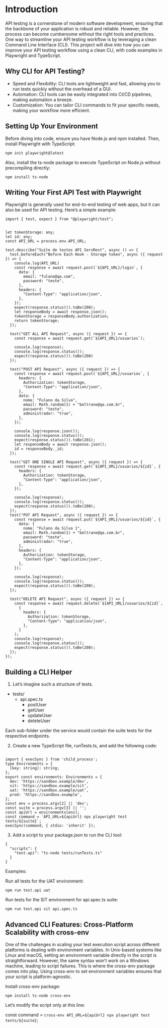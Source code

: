 # Introduction

API testing is a cornerstone of modern software development, ensuring that the backbone of your application is robust and reliable. However, the process can become cumbersome without the right tools and practices. One way to streamline your API testing workflow is by leveraging a clean Command Line Interface (CLI). This project will dive into how you can improve your API testing workflow using a clean CLI, with code examples in Playwright and TypeScript.

## Why CLI for API Testing?

- Speed and Flexibility: CLI tools are lightweight and fast, allowing you to run tests quickly without the overhead of a GUI.
- Automation: CLI tools can be easily integrated into CI/CD pipelines, making automation a breeze.
- Customization: You can tailor CLI commands to fit your specific needs, making your workflow more efficient.

## Setting Up Your Environment

Before diving into code, ensure you have Node.js and npm installed. Then, install Playwright with TypeScript:

`npm init playwright@latest`

Also, install the ts-node package to execute TypeScript on Node.js without precompiling directly:

`npm install ts-node`

## Writing Your First API Test with Playwright

Playwright is generally used for end-to-end testing of web apps, but it can also be used for API testing. Here’s a simple example:

```
import { test, expect } from "@playwright/test";


let tokenStorage: any;
let id: any;
const API_URL = process.env.API_URL;

test.describe("Suite de testes API ServRest", async () => {
  test.beforeEach("Before Each Hook - Storage token", async ({ request }) => {
    console.log(API_URL)
    const response = await request.post(`${API_URL}/login`, {
      data: {
        email: "fulano@qa.com",
        password: "teste",
      },
      headers: {
        "Content-Type": "application/json",
      },
    });
    expect(response.status()).toBe(200);
    let responseBody = await response.json();
    tokenStorage = responseBody.authorization;
    return tokenStorage;
  });

  test("GET ALL API Request", async ({ request }) => {
    const response = await request.get(`${API_URL}/usuarios`);

    console.log(response);
    console.log(response.status());
    expect(response.status()).toBe(200)
  });

  test("POST API Request", async ({ request }) => {
    const response = await request.post(`${API_URL}/usuarios`, {
      headers: {
        Authorization: tokenStorage,
        "Content-Type": "application/json",
      },
      data: {
        nome: "Fulano da Silva",
        email: Math.random(1) + "beltrano@qa.com.br",
        password: "teste",
        administrador: "true",
      },
    });

    console.log(response.json());
    console.log(response.status());
    expect(response.status()).toBe(201);
    let responseBody = await response.json();
    id = responseBody._id;
  });

  test("GET ONE SINGLE API Request", async ({ request }) => {
    const response = await request.get(`${API_URL}/usuarios/${id}`, {
      headers: {
        Authorization: tokenStorage,
        "Content-Type": "application/json",
      },
    });

    console.log(response);
    console.log(response.status());
    expect(response.status()).toBe(200);
  });
  test("PUT API Request", async ({ request }) => {
    const response = await request.put(`${API_URL}/usuarios/${id}`, {
      data: {
        nome: "Fulano da Silva 1",
        email: Math.random(1) + "beltrano@qa.com.br",
        password: "teste",
        administrador: "true",
      },
      headers: {
        Authorization: tokenStorage,
        "Content-Type": "application/json",
      },
    });

    console.log(response);
    console.log(response.status());
    expect(response.status()).toBe(200);
  });

  test("DELETE API Request", async ({ request }) => {
    const response = await request.delete(`${API_URL}/usuarios/${id}`,
      {
        headers: {
          Authorization: tokenStorage,
          "Content-Type": "application/json",
        },
      }
    );
    console.log(response);
    console.log(response.status());
    expect(response.status()).toBe(200);
  });
});

```

## Building a CLI Helper
1. Let’s imagine such a structure of tests. 

- tests/
    - api.spec.ts
        - postUser
        - getUser
        - updateUser
        - deleteUser

Each sub-folder under the service would contain the suite tests for the respective endpoints.

2. Create a new TypeScript file, runTests.ts, and add the following code:

```

import { execSync } from 'child_process';
type Environments = {
  [key: string]: string;
};
export const environments: Environments = {
  dev: 'https://sandbox.example/dev',
  sit: 'https://sandbox.example/sit’,
  uat: 'https://sandbox.example/uat’,
  prod: 'https://sandbox.example’,
};
const env = process.argv[2] || 'dev';
const suite = process.argv[3] || '';
const apiUrl = environments[env];
const command = `API_URL=${apiUrl} npx playwright test tests/${suite}`;
execSync(command, { stdio: 'inherit' });

```

3. Add a script to your package.json to run the CLI tool:

```
{
  "scripts": {
    "test.api": "ts-node tests/runTests.ts"
  }
}

```

Examples:

Run all tests for the UAT environment:

`npm run test.api uat`

Run tests for the SIT environment for api.spec.ts suite:

`npm run test.api sit api.spec.ts`

## Advanced CLI Features: Cross-Platform Scalability with cross-env

One of the challenges in scaling your test execution script across different platforms is dealing with environment variables. In Unix-based systems like Linux and macOS, setting an environment variable directly in the script is straightforward. However, the same syntax won’t work on a Windows machine, leading to script failures. This is where the cross-env package comes into play. Using cross-env to set environment variables ensures that your script is platform-agnostic.

Install cross-env package:

`npm install ts-node cross-env`

Let’s modify the script only at this line:

const command = `cross-env API_URL=${apiUrl} npx playwright test tests/${suite}`;